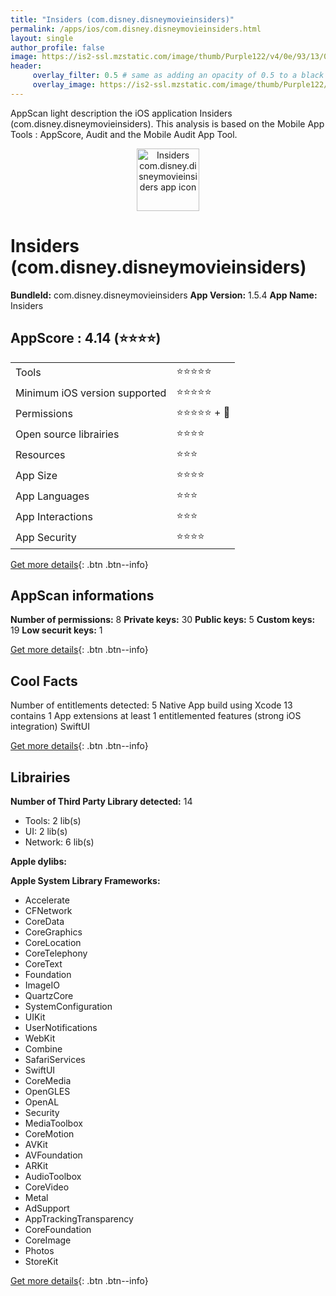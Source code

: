 ```yaml
---
title: "Insiders (com.disney.disneymovieinsiders)"
permalink: /apps/ios/com.disney.disneymovieinsiders.html
layout: single
author_profile: false
image: https://is2-ssl.mzstatic.com/image/thumb/Purple122/v4/0e/93/13/0e9313f8-d85c-b6c3-6db9-6c4870652d28/AppIcon-1x_U007emarketing-0-5-0-85-220.png/512x512bb.jpg
header: 
     overlay_filter: 0.5 # same as adding an opacity of 0.5 to a black background
     overlay_image: https://is2-ssl.mzstatic.com/image/thumb/Purple122/v4/0e/93/13/0e9313f8-d85c-b6c3-6db9-6c4870652d28/AppIcon-1x_U007emarketing-0-5-0-85-220.png/512x512bb.jpg
---
```

AppScan light description the iOS application Insiders (com.disney.disneymovieinsiders). This analysis is based on the Mobile App Tools : AppScore, Audit and the Mobile Audit App Tool.

  
  
<div style="text-align: center;"><img src="https://is2-ssl.mzstatic.com/image/thumb/Purple122/v4/0e/93/13/0e9313f8-d85c-b6c3-6db9-6c4870652d28/AppIcon-1x_U007emarketing-0-5-0-85-220.png/512x512bb.jpg" width="100" height="100" alt="Insiders com.disney.disneymovieinsiders app icon"></div>  
  
# Insiders (com.disney.disneymovieinsiders)

**BundleId:** com.disney.disneymovieinsiders
**App Version:** 1.5.4
**App Name:** Insiders


## AppScore : 4.14 (⭐️⭐️⭐️⭐️) 

<table>
<tr><td> Tools </td><td> ⭐️⭐️⭐️⭐️⭐️ </td></tr>
<tr><td> Minimum iOS version supported </td><td> ⭐️⭐️⭐️⭐️⭐️ </td></tr>
<tr><td> Permissions </td><td> ⭐️⭐️⭐️⭐️⭐️ + 🌟 </td></tr>
<tr><td> Open source librairies </td><td> ⭐️⭐️⭐️⭐️ </td></tr>
<tr><td> Resources </td><td> ⭐️⭐️⭐️ </td></tr>
<tr><td> App Size </td><td> ⭐️⭐️⭐️⭐️ </td></tr>
<tr><td> App Languages </td><td> ⭐️⭐️⭐️ </td></tr>
<tr><td> App Interactions </td><td> ⭐️⭐️⭐️ </td></tr>
<tr><td> App Security </td><td> ⭐️⭐️⭐️⭐️ </td></tr>
</table>

[Get more details](/pricing.html){: .btn .btn--info}  
  
## AppScan informations 

**Number of permissions:** 8
**Private keys:** 30
**Public keys:** 5
**Custom keys:** 19
**Low securit keys:** 1
  
[Get more details](/pricing.html){: .btn .btn--info}

## Cool Facts

Number of entitlements detected: 5
Native App
build using Xcode 13
contains 1 App extensions
at least 1 entitlemented features (strong iOS integration)
SwiftUI
  
[Get more details](/pricing.html){: .btn .btn--info}

## Librairies 
**Number of Third Party Library detected:** 14
- Tools: 2 lib(s)
- UI: 2 lib(s)
- Network: 6 lib(s)

**Apple dylibs:**


**Apple System Library Frameworks:**
- Accelerate
- CFNetwork
- CoreData
- CoreGraphics
- CoreLocation
- CoreTelephony
- CoreText
- Foundation
- ImageIO
- QuartzCore
- SystemConfiguration
- UIKit
- UserNotifications
- WebKit
- Combine
- SafariServices
- SwiftUI
- CoreMedia
- OpenGLES
- OpenAL
- Security
- MediaToolbox
- CoreMotion
- AVKit
- AVFoundation
- ARKit
- AudioToolbox
- CoreVideo
- Metal
- AdSupport
- AppTrackingTransparency
- CoreFoundation
- CoreImage
- Photos
- StoreKit


  
[Get more details](/pricing.html){: .btn .btn--info}

